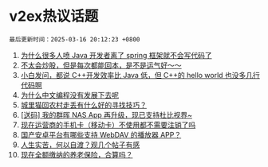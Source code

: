 # v2ex热议话题

`最后更新时间：2025-03-16 20:12:23 +0800`

1. [为什么很多人喷 Java 开发者离了 spring 框架就不会写代码了](https://www.v2ex.com/t/1118702)
1. [不太会炒股，但是每次都能回本，是不是运气好～～](https://www.v2ex.com/t/1118760)
1. [小白发问，都说 C++开发效率比 Java 低，但 C++的 hello world 也没多几行代码啊](https://www.v2ex.com/t/1118729)
1. [为什么中文编程没有发展下去呢](https://www.v2ex.com/t/1118805)
1. [城里猫回农村走丢有什么好的寻找技巧？](https://www.v2ex.com/t/1118756)
1. [[送码] 我的群晖 NAS App 再升级，现已支持杜比视界~](https://www.v2ex.com/t/1118750)
1. [现在运营商的手机卡（移动卡）不使用都不需要注销了吗](https://www.v2ex.com/t/1118746)
1. [国产安卓平台有哪些支持 WebDAV 的播放器 APP？](https://www.v2ex.com/t/1118712)
1. [人生实苦，何以自渡？观几个帖子有感](https://www.v2ex.com/t/1118708)
1. [现在全额缴纳的养老保险，合算吗？](https://www.v2ex.com/t/1118798)

